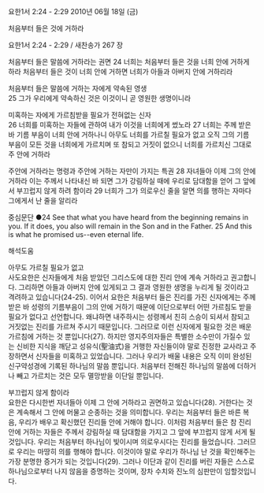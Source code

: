 요한1서 2:24 - 2:29 
2010년 06월 18일 (금)

처음부터 들은 것에 거하라



요한1서 2:24 - 2:29 / 새찬송가 267 장


처음부터 들은 말씀에 거하라는 권면 
24 너희는 처음부터 들은 것을 너희 안에 거하게 하라 처음부터 들은 것이 너희 안에 거하면 너희가 아들과 아버지 안에 거하리라  

처음부터 들은 말씀에 거하는 자에게 약속된 영생  
25 그가 우리에게 약속하신 것은 이것이니 곧 영원한 생명이니라  

미혹하는 자에게 가르침받을 필요가 전혀없는 신자  
26 너희를 미혹하는 자들에 관하여 내가 이것을 너희에게 썼노라 27 너희는 주께 받은 바 기름 부음이 너희 안에 거하나니 아무도 너희를 가르칠 필요가 없고 오직 그의 기름 부음이 모든 것을 너희에게 가르치며 또 참되고 거짓이 없으니 너희를 가르치신 그대로 주 안에 거하라  

주안에 거하라는 명령과 주안에 거하는 자만이 가지는 특권 
28 자녀들아 이제 그의 안에 거하라 이는 주께서 나타내신 바 되면 그가 강림하실 때에 우리로 담대함을 얻어 그 앞에서 부끄럽지 않게 하려 함이라 29 너희가 그가 의로우신 줄을 알면 의를 행하는 자마다 그에게서 난 줄을 알리라   

중심문단 ●24 See that what you have heard from the beginning remains in you. If it does, you also will remain in the Son and in the Father. 25 And this is what he promised us--even eternal life.

해석도움





아무도 가르칠 필요가 없고   
사도요한은 신자들에게 처음 받았던 그리스도에 대한 진리 안에 계속 거하라고 권고합니다. 그리하면 아들과 아버지 안에 있게되고 그 결과 영원한 생명을 누리게 될 것이라고 격려하고 있습니다(24-25). 이어서 요한은 처음부터 들은 진리를 가진 신자에게는 주께 받은 바 성령의 기름부음이 그의 안에 거하기 때문에 이단으로부터 어떤 가르침도 받을 필요가 없다고 선언합니다. 왜냐하면 내주하시는 성령께서 친히 스승이 되셔서 참되고 거짓없는 진리를 가르쳐 주시기 때문입니다. 그러므로 이런 신자에게 필요한 것은 배운 가르침에 거하는 것 뿐입니다(27). 하지만 영지주의자들은 특별한 소수만이 가질수 있는 신비한 지식을 깨닫고 성유식(聖油式)을 거행한 자신들이야 말로 진정한 교사라고 주장하면서 신자들을 미혹하고 있었습니다. 그러나 우리가 배울 내용은 오직 이미 완성된 신구약성경에 기록된 하나님의 말씀 뿐입니다. 처음부터 전해진 하나님의 말씀에 더하거나 빼고 가르치는 것은 모두 멸망받을 이단일 뿐입니다.    

부끄럽지 않게 함이라   
요한은 다시한번 자녀들아 이제 그 안에 거하라고 권면하고 있습니다(28). 거한다는 것은 계속해서 그 안에 머물고 순종하는 것을 의미합니다. 우리는 처음부터 들은 바른 복음, 우리가 배우고 확신했던 진리들 안에 거해야 합니다. 이처럼 처음부터 들은 참 진리안에 거하는 자들은 주께서 강림하실 때 담대함을 가지고 그 앞에 부끄럽지 않게 서게 될 것입니다. 우리는 처음부터 하나님이 빛이시며 의로우시다는 진리를 들었습니다. 그러므로 우리는 마땅히 의를 행해야 합니다. 이것이야 말로 우리가 하나님 난 것을 확인해주는 가장 분명한 증거가 되는 것입니다(29). 그러나 이단과 같이 진리를 버린 자들은 스스로 하나님으로부터 나지 않음을 증명하는 것이며, 장차 수치와 진노의 심판만이 임할것입니다.